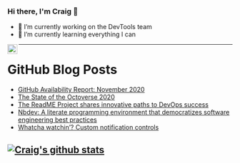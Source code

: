 ### Hi there, I'm Craig 👋

<!--
**CraigTeelFugro/CraigTeelFugro** is a ✨ _special_ ✨ repository because its `README.md` (this file) appears on your GitHub profile.

Here are some ideas to get you started:
-->

- 🔭 I’m currently working on the DevTools team
- 🌱 I’m currently learning everything I can

[<img align="left" alt="Craig Teel | LinkedIn" width="22px" src="https://cdn.jsdelivr.net/npm/simple-icons@v3/icons/linkedin.svg" />][linkedin]

---

# GitHub Blog Posts

<!-- BLOG-POST-LIST:START -->
- [GitHub Availability Report: November 2020](https://github.blog/2020-12-02-availability-report-november-2020/)
- [The State of the Octoverse 2020](https://github.blog/2020-12-02-the-state-of-the-octoverse-2020/)
- [The ReadME Project shares innovative paths to DevOps success](https://github.blog/2020-12-01-devops-success-readme/)
- [Nbdev: A literate programming environment that democratizes software engineering best practices](https://github.blog/2020-11-20-nbdev-a-literate-programming-environment-that-democratizes-software-engineering-best-practices/)
- [Whatcha watchin’? Custom notification controls](https://github.blog/2020-11-20-whatcha-watchin-custom-notification-controls/)
<!-- BLOG-POST-LIST:END -->

## [![Craig's github stats](https://github-readme-stats.vercel.app/api?username=craigteelfugro)](https://github.com/anuraghazra/github-readme-stats)

[linkedin]: https://linkedin.com/in/craig-teel-b8786771
